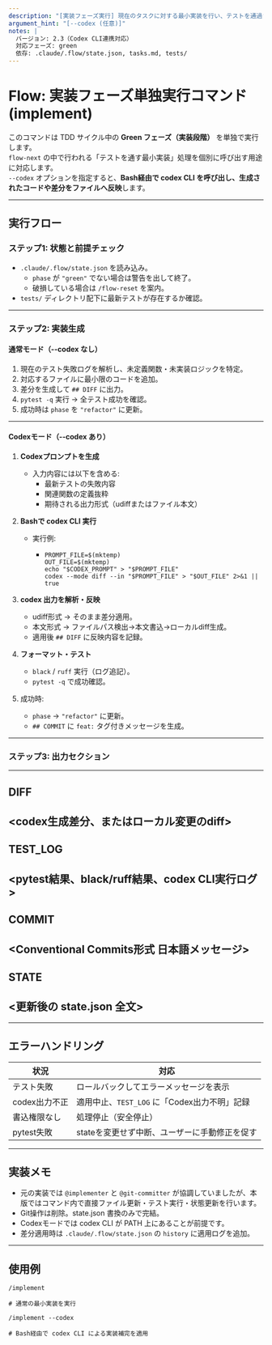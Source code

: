 ```yaml
---
description: "[実装フェーズ実行] 現在のタスクに対する最小実装を行い、テストを通過させます。--codex指定時は Bash で codex CLI を実行し、出力をファイルに反映します。"
argument_hint: "[--codex (任意)]"
notes: |
  バージョン: 2.3（Codex CLI連携対応）
  対応フェーズ: green
  依存: .claude/.flow/state.json, tasks.md, tests/
---
```

# Flow: 実装フェーズ単独実行コマンド (implement)

このコマンドは TDD サイクル中の **Green フェーズ（実装段階）** を単独で実行します。  
`flow-next` の中で行われる「テストを通す最小実装」処理を個別に呼び出す用途に対応します。  
`--codex` オプションを指定すると、**Bash経由で codex CLI を呼び出し、生成されたコードや差分をファイルへ反映**します。

---

## 実行フロー

### ステップ1: 状態と前提チェック

- `.claude/.flow/state.json` を読み込み。
  - `phase` が `"green"` でない場合は警告を出して終了。
  - 破損している場合は `/flow-reset` を案内。
- `tests/` ディレクトリ配下に最新テストが存在するか確認。

---

### ステップ2: 実装生成

#### 通常モード（--codex なし）

1. 現在のテスト失敗ログを解析し、未定義関数・未実装ロジックを特定。
2. 対応するファイルに最小限のコードを追加。
3. 差分を生成して `## DIFF` に出力。
4. `pytest -q` 実行 → 全テスト成功を確認。
5. 成功時は `phase` を `"refactor"` に更新。

---

#### Codexモード（--codex あり）

1. **Codexプロンプトを生成**
   - 入力内容には以下を含める:
     - 最新テストの失敗内容
     - 関連関数の定義抜粋
     - 期待される出力形式（udiffまたはファイル本文）
2. **Bashで codex CLI 実行**
   - 実行例:

     - ```
       PROMPT_FILE=$(mktemp)
       OUT_FILE=$(mktemp)
       echo "$CODEX_PROMPT" > "$PROMPT_FILE"
       codex --mode diff --in "$PROMPT_FILE" > "$OUT_FILE" 2>&1 || true
       ```

3. **codex 出力を解析・反映**
   - udiff形式 → そのまま差分適用。
   - 本文形式 → ファイルパス検出→本文書込→ローカルdiff生成。
   - 適用後 `## DIFF` に反映内容を記録。
4. **フォーマット・テスト**
   - `black` / `ruff` 実行（ログ追記）。
   - `pytest -q` で成功確認。
5. 成功時:
   - `phase` → `"refactor"` に更新。
   - `## COMMIT` に `feat:` タグ付きメッセージを生成。

---

### ステップ3: 出力セクション

---

## DIFF

<codex生成差分、またはローカル変更のdiff>
---

## TEST_LOG

<pytest結果、black/ruff結果、codex CLI実行ログ>
---

## COMMIT

<Conventional Commits形式 日本語メッセージ>
---

## STATE

<更新後の state.json 全文>
---

---

## エラーハンドリング

| 状況 | 対応 |
|------|------|
| テスト失敗 | ロールバックしてエラーメッセージを表示 |
| codex出力不正 | 適用中止、`TEST_LOG` に「Codex出力不明」記録 |
| 書込権限なし | 処理停止（安全停止） |
| pytest失敗 | stateを変更せず中断、ユーザーに手動修正を促す |

---

## 実装メモ

- 元の実装では `@implementer` と `@git-committer` が協調していましたが、本版ではコマンド内で直接ファイル更新・テスト実行・状態更新を行います。
- Git操作は削除。state.json 書換のみで完結。
- Codexモードでは codex CLI が PATH 上にあることが前提です。
- 差分適用時は `.claude/.flow/state.json` の `history` に適用ログを追加。

---

## 使用例

```
/implement

# 通常の最小実装を実行

/implement --codex

# Bash経由で codex CLI による実装補完を適用

```
